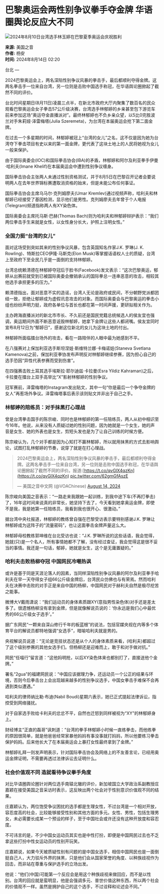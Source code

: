 # 巴黎奥运会两性别争议拳手夺金牌 华语圈舆论反应大不同

![2024年8月10日台湾选手林玉婷在巴黎夏季奥运会庆祝胜利](https://gdb.voanews.com/1c585ac6-8d6b-4700-af2c-21c76577fe6c_cx0_cy4_cw0_w1023_r1_s.jpg)

**来源:** 美国之音  
**作者:** 杨安  
**时间:** 2024年8月14日 02:20  

台北 — 

2024巴黎奥运会上，两名深陷性别争议风暴的拳击手，最后都顺利夺得金牌。这两名拳击手一位来自台湾，另一位则是击败中国选手称冠，在华语舆论圈掀起了截然不同的评价。

台北时间星期日(8月11日)凌晨三点半，在新北市政府大厅内聚集了数百名的民众观看巴黎奥运会女子拳击57公斤级决赛，台湾选手林郁婷的乡亲甚至包下游览车前来参加这场“奥运夺金直播派对”。最终林郁婷也不负乡亲众望，以5比0完胜波兰对手朱莉娅·泽雷梅塔(Julia Szeremeta)，为台湾在本届奥运会抢下第二面金牌。

在过去一个多星期的时间，林郁婷被冠上“台湾的女儿”之名，这不仅是因为她为台湾夺下拳击项目有史以来的第一面金牌，更代表了这块土地上的人民将她视为女儿一般来保护。

由于国际奥委会(IOC)和国际拳击协会(IBA)的矛盾，林郁婷和阿尔及利亚拳手伊曼·哈利夫(Imane Khelif)在本届奥运会中遭到性别争议缠身。

国际拳击协会主张两人未通过性别资格测试，并于8月5日在巴黎召开记者会要说明两人在去年世界锦标赛遭取消资格的始末，但是未能公布任何事证。

国际拳击协会主席乌马尔·克列姆廖夫(Umar Kremlev)通过视频声称，哈利夫和林郁婷已经接受了基因检测，显示他们是男性。克列姆廖夫去年曾于个人电报(Telegram)频道指称两人有XY染色体。

国际奥委会主席托马斯·巴赫(Thomas Bach)则为哈利夫和林郁婷辩护表示：“我们两位拳击手生来就是女性，以女性身分长大，护照上注明女性。”

### 全国力挺“台湾的女儿”

面对这场受到突如其来的性别争议风暴，包含英国知名作家J.K. 罗琳(J. K. Rowling)、特斯拉CEO伊隆·马斯克(Elon Musk)等掌握话语权人士的质疑，台湾上至政府下至全民几乎是一面倒的支持林郁婷。

台湾总统赖清德在林郁婷夺冠后于脸书(Facebook)发文表示：“这次巴黎奥运，郁婷从出赛前就受到已被国际奥委会撤销承认的国际拳总一连串恶意的攻击，相较其他选手承担更多的压力。”

赖清德指出，面对恶意不实的造谣，台湾人无论是政府或民间，不分朝野党派都团结一致，拒绝让郁婷成为虚假讯息攻击的对象。而国际奥委会与巴黎奥运的拳击小组也纷纷声明力挺，政府各单位与首长也都在第一时间声援，更研拟相关作为。

主办跨海直播派对的新北市市长、不久前还是国民党籍总统候选人的侯友宜也强调，奥运期间外面不断恶意诋毁林郁婷，她拿下金牌让这些人都闭嘴。侯友宜同时宣布8月12日为“郁婷日”，感谢这位新北的女儿为这块土地的付出。

林郁婷所面临擂台场外的攻击，看在一路陪伴的人眼中最为她感到不平。

在八强赛对上保加利亚选手斯坦涅娃·斯维特兰娜·卡梅诺娃(Staneva Svetlana Kamenova)之前，保加利亚拳协发布声明反对林郁婷继续参赛，因为担心自己的选手恐因“异性代表参赛而受到伤害”。

在四强赛击败土耳其选手埃斯拉·耶尔迪兹·卡拉曼(Esra Yildiz Kahraman)之后，卡拉曼在擂台上双手高举比“X”影射林郁婷的性别争议。

冠军赛前，泽雷梅塔的Instagram发出贴文，其中一句“你是最后一个争夺金牌的女人”再惹场外争议。泽雷梅塔事后表示该则贴文并非出于自己之手。

### 林郁婷的陪练员：对手抹黑打心理战

曾是台湾拳击国手的陈宗峻、同时也是林郁婷的第一任陪练员，两人从初中相识至今16年。他说，从来没有人质疑过她的性别问题，因为她就是一个女生，她的声音是女生、她的外表也是女生，剪短头发也是为了让自己训练的时候方便。

陈宗峻认为，几个对手都是因为心知打不赢林郁婷，所以就用抹黑的方式去影响舆论，试图打乱林郁婷的节奏，说穿了就是在打心理战。

> 2024巴黎奥运会上，两名深陷性别争议风暴的拳击手，最后都顺利夺得金牌。这两名拳击手一位来自台湾，另一位则是击败中国选手称冠，在华语舆论圈掀起了截然不同的评价。报道:[https://t.co/qvGlX4qzKn](https://t.co/qvGlX4qzKn) [pic.twitter.com/62gmGfAszE](https://t.co/62gmGfAszE)
> 
> — 美国之音中文网 (@VOAChinese) [August 14, 2024](https://twitter.com/VOAChinese/status/1823670872323817754?ref_src=twsrc%5Etfw)

陈宗峻向美国之音表示：“一路走来我跟她一起训练，到我中途下车(不再打拳击)了，16年这时间来说真的非常长，她坚持下去了，今天看到她拿奥运金牌，即使不是我，我是她第一任陪练员，我看到我也很开心、很激动。”

据台湾中央社报道，林郁婷的教练曾自强在巴黎受访表示要特别感谢J.K. 罗琳让林郁婷成为这阵子的“流量密码”，也让这面拳击金牌声量这么大。

林郁婷母校教练郭坤维在台北受访也说：“J.K. 罗琳所说的这些话语，我会觉得，她就(只)是一个名人，所有事情她都不了解，没有经过查证，我会觉得这是很不妥当的事情。我还是一句话，郁婷，她就是女生，这个是无庸置疑的。”

### 哈利夫击败杨柳夺冠 中国网民冷嘲热讽

或许是基于同是天涯沦落人的因素，当同样深陷性别争议风暴的阿尔及利亚拳手哈利夫在早一天夺得女子组66公斤级金牌后，台湾民众仿佛也与有荣焉。然而哈利夫在决赛中击败的对手正是来自中国的杨柳，中国网民对于赫利夫自然是极尽挖苦之能事。

微博大V戴雨潇说：“我们运动员的身体素质跟XY(意指男性染色体)对手还是差太多了。很遗憾杨柳没有拿到金牌，但是就像解说员说的：‘你永远是我们心中最优秀的66公斤级女子选手’。”

据广东网民“一颗来自深山修行千年的板蓝根”的说法，包括官媒央视在内等多个体育平台的解说员都特地强调“女选手”，暗喻哈利夫就是男的。

央视解说员说道：“无论是竞技状态还是从个人的身体素质来看，(哈利夫)都超过了这个级别参赛的其他女选手们。但杨柳还是迎难而上，敢于和对手做对抗。”

网民“任喵行”留言道：“这他妈明抢，以后XY染色体来也都别打了，直接送他个金牌。”

署名“2gua”的福建网民说：“中国应该据理力争，还运动员一个公正的结果与环境，否则今后拳击台上会出现越来越多的性别争议选手，中国女拳击手难保不会再遇到类似遭遇。”

哈利夫的律师纳比勒·布迪(Nabil Boudi)星期六表示，她已正式提起法律诉讼，指控受到网络骚扰。

对于自家选手败给卡利夫的忿忿不平，自然也迁怒到同样被视为“XY”的林郁婷身上。

财经博主“正直的磊哥”讽刺道：“台湾的拳手林郁婷小时候一直练拳击，而他练拳的原因很简单，就是他爸爸经常家暴他妈妈有事没事就打妈妈，所以他要练习拳击保护妈妈。后来他长大了在本届奥运会上暴打女性最终拿到了金牌。”

林郁婷礼拜一则发声明表示，针对国际拳击协会及网络上的不友善言论，已经用奥运金牌证明，不需要再透过法律诉讼去证明什么。

### 社会价值观不同 造就看待争议拳手角度

对比华语圈舆论圈针对两位选手南辕北辙的评价，新加坡国立大学政治系副教授庄嘉颖在接受美国之音采访时表示，这反映出两个社会对于性别意识价值观不同的结果。

庄嘉颖认为，两位饱受争议困扰的选手都是生理女性，不过台湾是一个相对开放，容忍度高的社会，比较能够接受性别和其他方面的多元。女性、男性，包括生理男女，未必需要长成某一个预设的样子，至于中国社会或许还没有这种开放度和容忍度。

不可讳言的是，不少中国女运动员其实也是中性打扮，即便是中国网民过去也不乏拿这些打扮中性女运动员的性别开玩笑。

庄嘉颖说，如果今天被质疑性别有问题的是中国女选手，相信中国网民也是一面倒挺自己人，大力驳斥外界的抹黑，只是他们会从国家荣誉的角度、以种族歧视作为回击，而非站在尊重与保护选手的立场出发。

他说：“他们(中国)可能第一个反应会是用这个种族歧视来做回应，而不是以性别。台湾的回应就是蛮明显，他是会强调多元、普世价值这种东西，所以两个社会的价值观不一样。虽然是拥护自己的这个选手，不过诠释和论述会不同。”